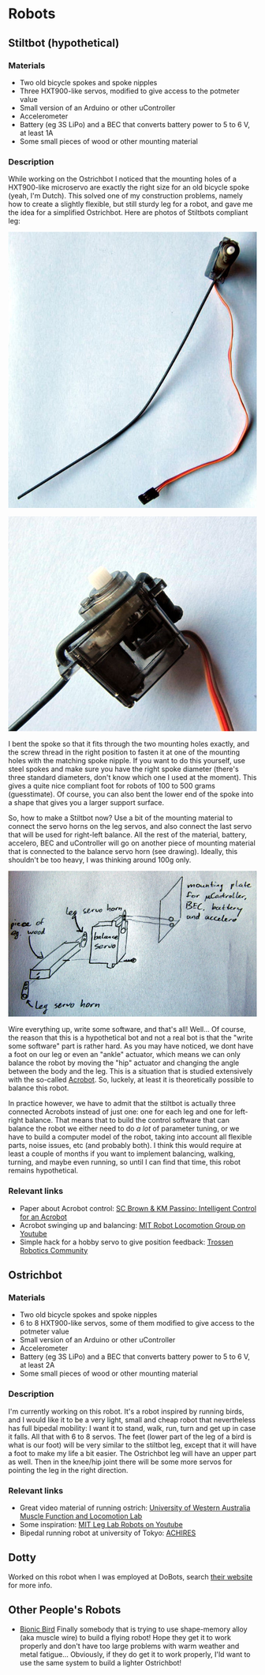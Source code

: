 # Robots

## Stiltbot (hypothetical)

### Materials
* Two old bicycle spokes and spoke nipples
* Three HXT900-like servos, modified to give access to the potmeter value
* Small version of an Arduino or other uController
* Accelerometer
* Battery (eg 3S LiPo) and a BEC that converts battery power to 5 to 6 V, at least 1A
* Some small pieces of wood or other mounting material

### Description

While working on the Ostrichbot I noticed that the mounting holes of a HXT900-like microservo are exactly the right size for an old bicycle spoke (yeah, I'm Dutch). This solved one of my construction problems, namely how to create a slightly flexible, but still sturdy leg for a robot, and gave me the idea for a simplified Ostrichbot. Here are photos of Stiltbots compliant leg:

<p><img class="normalimage" src="leg.jpg" alt="Stiltbot leg" title="Stiltbot leg"></p>

<p><img class="normalimage" src="knee.jpg" alt="Mounting of spoke to servo" title="Mounting of spoke to servo"></p>

I bent the spoke so that it fits through the two mounting holes exactly, and the screw thread in the right position to fasten it at one of the mounting holes with the matching spoke nipple. If you want to do this yourself, use steel spokes and make sure you have the right spoke diameter (there's three standard diameters, don't know which one I used at the moment). This gives a quite nice compliant foot for robots of 100 to 500 grams (guesstimate). Of course, you can also bent the lower end of the spoke into a shape that gives you a larger support surface.

So, how to make a Stiltbot now? Use a bit of the mounting material to connect the servo horns on the leg servos, and also connect the last servo that will be used for right-left balance. All the rest of the material, battery, accelero, BEC and uController will go on another piece of mounting material that is connected to the balance servo horn (see drawing). Ideally, this shouldn't be too heavy, I was thinking around 100g only.

<p><img class="normalimage" src="stiltbot_frame.jpg" alt="Drawing of Stiltbot construction" title="Drawing of Stiltbot construction"></p>

Wire everything up, write some software, and that's all! Well... Of course, the reason that this is a hypothetical bot and not a real bot is that the "write some software" part is rather hard. As you may have noticed, we dont have a foot on our leg or even an "ankle" actuator, which means we can only balance the robot by moving the "hip" actuator and changing the angle between the body and the leg. This is a situation that is studied extensively with the so-called [Acrobot](http://www.cc.gatech.edu/projects/acrobot/). So, luckely, at least it is theoretically possible to balance this robot. 

In practice however, we have to admit that the stiltbot is actually three connected Acrobots instead of just one: one for each leg and one for left-right balance. That means that to build the control software that can balance the robot we either need to do _a lot_ of parameter tuning, or we have to build a computer model of the robot, taking into account all flexible parts, noise issues, etc (and probably both). I think this would require at least a couple of months if you want to implement balancing, walking, turning, and maybe even running, so until I can find that time, this robot remains hypothetical.

### Relevant links
* Paper about Acrobot control: [SC Brown & KM Passino: Intelligent Control for an Acrobot](http://www2.ece.ohio-state.edu/~passino/PapersToPost/acrobot-JIRSTA.pdf)
* Acrobot swinging up and balancing: [MIT Robot Locomotion Group on Youtube](https://www.youtube.com/watch?v=FeCwtvrD76I)
* Simple hack for a hobby servo to give position feedback: [Trossen Robotics Community](http://forums.trossenrobotics.com/tutorials/how-to-diy-128/get-position-feedback-from-a-standard-hobby-servo-3279/)

## Ostrichbot

### Materials
* Two old bicycle spokes and spoke nipples
* 6 to 8 HXT900-like servos, some of them modified to give access to the potmeter value
* Small version of an Arduino or other uController
* Accelerometer
* Battery (eg 3S LiPo) and a BEC that converts battery power to 5 to 6 V, at least 2A
* Some small pieces of wood or other mounting material

### Description

I'm currently working on this robot. It's a robot inspired by running birds, and I would like it to be a very light, small and cheap robot that nevertheless has full bipedal mobility: I want it to stand, walk, run, turn and get up in case it falls. All that with 6 to 8 servos. The feet (lower part of the leg of a bird is what is our foot) will be very similar to the stiltbot leg, except that it will have a foot to make my life a bit easier. The Ostrichbot leg will have an upper part as well. Then in the knee/hip joint there will be some more servos for pointing the leg in the right direction.

### Relevant links
* Great video material of running ostrich: [University of Western Australia Muscle Function and Locomotion Lab](http://mfll-uwa.jonasrubenson.com/Comparative.html)
* Some inspiration: [MIT Leg Lab Robots on Youtube](https://www.youtube.com/watch?v=vHjVV7AWaGM)
* Bipedal running robot at university of Tokyo: [ACHIRES](http://www.k2.t.u-tokyo.ac.jp/fusion/BipedalRunning/)

## Dotty

Worked on this robot when I was employed at DoBots, search [their website](http://www.dobots.nl) for more info.

## Other People's Robots

* [Bionic Bird](https://www.indiegogo.com/projects/bionic-bird-the-flying-app--2) Finally somebody that is trying to use shape-memory alloy (aka muscle wire) to build a flying robot! Hope they get it to work properly and don't have too large problems with warm weather and metal fatigue... Obviously, if they do get it to work properly, I'ld want to use the same system to build a lighter Ostrichbot!
